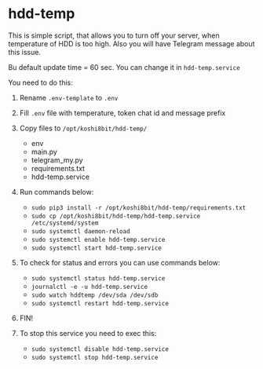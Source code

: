 # hdd-temp
This is simple script, that allows you to turn off your server, when temperature of HDD is too high.
Also you will have Telegram message about this issue.

Bu default update time = 60 sec. You can change it in `hdd-temp.service`

You need to do this:
1. Rename `.env-template` to `.env`
2. Fill `.env` file with temperature, token chat id and message prefix
3. Copy files to `/opt/koshi8bit/hdd-temp/`
   * env
   * main.py
   * telegram_my.py
   * requirements.txt 
   * hdd-temp.service 
4. Run commands below:
   * `sudo pip3 install -r /opt/koshi8bit/hdd-temp/requirements.txt`
   * `sudo cp /opt/koshi8bit/hdd-temp/hdd-temp.service /etc/systemd/system`
   * `sudo systemctl daemon-reload`
   * `sudo systemctl enable hdd-temp.service`
   * `sudo systemctl start hdd-temp.service`
    
5. To check for status and errors you can use commands below:
   * `sudo systemctl status hdd-temp.service`
   * `journalctl -e -u hdd-temp.service` 
   * `sudo watch hddtemp /dev/sda /dev/sdb`
   * `sudo systemctl restart hdd-temp.service`
    
6. FIN!

7. To stop this service you need to exec this:
   * `sudo systemctl disable hdd-temp.service`
   * `sudo systemctl stop hdd-temp.service` 